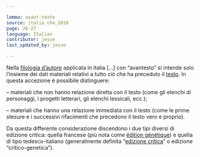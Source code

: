```yaml
---

lemma: avant-texte
source: italia_che_2010
page: 26-27
language: Italian
contributor: jesse
last_updated_by: jesse

---
```


Nella [filologia d’autore](filologiaDautore.html) applicata in Italia […] con “avantesto” si intende solo l’insieme dei dati materiali relativi a tutto ciò che ha preceduto il [testo](text.html). In questa accezione è possibile distinguere:

– materiali che non hanno relazione diretta con il testo (come gli elenchi di personaggi, i progetti letterari, gli elenchi lessicali, ecc.);

– materiali che hanno una relazione immediata con il testo (come le prime stesure e i successivi rifacimenti che precedono il testo vero e proprio).

Da questa differente considerazione discendono i due tipi diversi di edizione critica: quella francese (più nota come [édition génétique](editionGenetic.html)) e quella di tipo tedesco-italiano (generalmente definita “[edizione critica](editionCritical.html)” o edizione “critico-genetica”).
